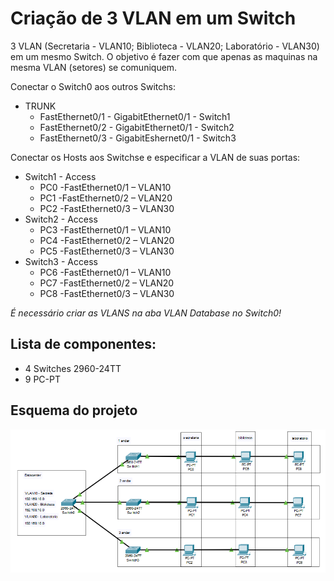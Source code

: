 # Criação de 3 VLAN em um Switch
  3 VLAN (Secretaria - VLAN10; Biblioteca - VLAN20; Laboratório - VLAN30) em um mesmo Switch. O objetivo é fazer com que apenas as maquinas na mesma VLAN (setores) se comuniquem.

  Conectar o Switch0 aos outros Switchs:
  - TRUNK
    - FastEthernet0/1 - GigabitEthernet0/1 - Switch1
    - FastEthernet0/2 - GigabitEthernet0/1 - Switch2
    - FastEthernet0/3 - GigabitEshernet0/1 - Switch3

  Conectar os Hosts aos Switchse e especificar a VLAN de suas portas:
  - Switch1 - Access
    - PC0 -FastEthernet0/1 – VLAN10
    - PC1 -FastEthernet0/2 – VLAN20
    - PC2 -FastEthernet0/3 – VLAN30
  - Switch2 - Access
    - PC3 -FastEthernet0/1 – VLAN10
    - PC4 -FastEthernet0/2 – VLAN20
    - PC5 -FastEthernet0/3 – VLAN30
  - Switch3 - Access
    - PC6 -FastEthernet0/1 – VLAN10
    - PC7 -FastEthernet0/2 – VLAN20
    - PC8 -FastEthernet0/3 – VLAN30

  *É necessário criar as VLANS na aba VLAN Database no Switch0!*
      
## Lista de componentes:

- 4 Switches 2960-24TT
- 9 PC-PT
  

## Esquema do projeto

![Esquema do projeto](ProjetoLogico.png)



